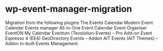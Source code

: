 # wp-event-manager-migration
Migration from the following plugins  The Events Calendar Modern Event Calendar Events manager All-in-One Event Calendar Event Organiser EventON My Calendar Eventum (Tevolution-Events) – Pro Add-on Event Espresso 4 (EE4) GeoDirectory Events – Addon AIT Events (AIT Themes) – Addon In-built Events Management.
